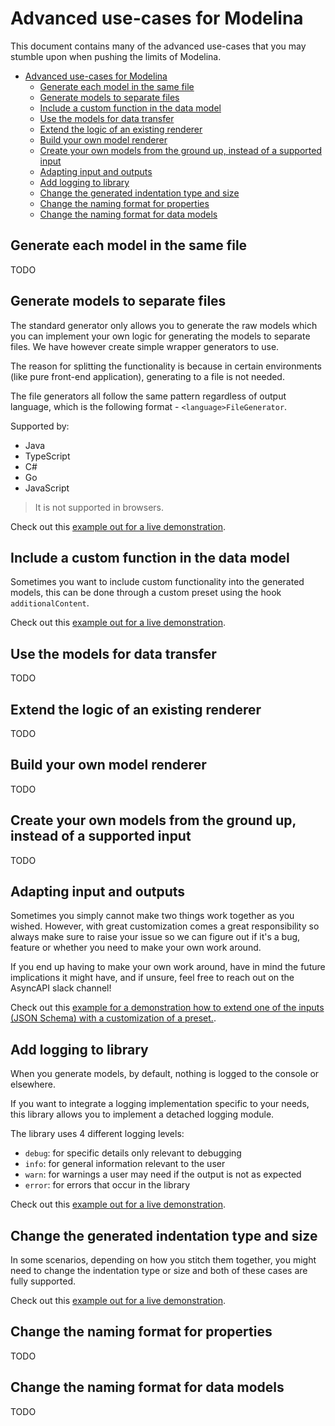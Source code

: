 # Advanced use-cases for Modelina
This document contains many of the advanced use-cases that you may stumble upon when pushing the limits of Modelina.

<!-- toc is generated with GitHub Actions do not remove toc markers -->

<!-- toc -->

- [Advanced use-cases for Modelina](#advanced-use-cases-for-modelina)
  - [Generate each model in the same file](#generate-each-model-in-the-same-file)
  - [Generate models to separate files](#generate-models-to-separate-files)
  - [Include a custom function in the data model](#include-a-custom-function-in-the-data-model)
  - [Use the models for data transfer](#use-the-models-for-data-transfer)
  - [Extend the logic of an existing renderer](#extend-the-logic-of-an-existing-renderer)
  - [Build your own model renderer](#build-your-own-model-renderer)
  - [Create your own models from the ground up, instead of a supported input](#create-your-own-models-from-the-ground-up-instead-of-a-supported-input)
  - [Adapting input and outputs](#adapting-input-and-outputs)
  - [Add logging to library](#add-logging-to-library)
  - [Change the generated indentation type and size](#change-the-generated-indentation-type-and-size)
  - [Change the naming format for properties](#change-the-naming-format-for-properties)
  - [Change the naming format for data models](#change-the-naming-format-for-data-models)

<!-- tocstop -->

## Generate each model in the same file
TODO 

## Generate models to separate files

The standard generator only allows you to generate the raw models which you can implement your own logic for generating the models to separate files. We have however create simple wrapper generators to use.

The reason for splitting the functionality is because in certain environments (like pure front-end application), generating to a file is not needed.

The file generators all follow the same pattern regardless of output language, which is the following format - `<language>FileGenerator`.

Supported by:
- Java
- TypeScript
- C#
- Go
- JavaScript

> It is not supported in browsers.

Check out this [example out for a live demonstration](../examples/generate-to-files).

## Include a custom function in the data model
Sometimes you want to include custom functionality into the generated models, this can be done through a custom preset using the hook `additionalContent`.

Check out this [example out for a live demonstration](../examples/include-custom-function).

## Use the models for data transfer
TODO 

## Extend the logic of an existing renderer
TODO 

## Build your own model renderer
TODO 

## Create your own models from the ground up, instead of a supported input
TODO 

## Adapting input and outputs
Sometimes you simply cannot make two things work together as you wished. However, with great customization comes a great responsibility so always make sure to raise your issue so we can figure out if it's a bug, feature or whether you need to make your own work around.

If you end up having to make your own work around, have in mind the future implications it might have, and if unsure, feel free to reach out on the AsyncAPI slack channel!

Check out this [example for a demonstration how to extend one of the inputs (JSON Schema) with a customization of a preset.](../examples/indentation-type-and-size).
## Add logging to library
When you generate models, by default, nothing is logged to the console or elsewhere.

If you want to integrate a logging implementation specific to your needs, this library allows you to implement a detached logging module.

The library uses 4 different logging levels:
- `debug`: for specific details only relevant to debugging
- `info`: for general information relevant to the user
- `warn`: for warnings a user may need if the output is not as expected
- `error`: for errors that occur in the library

Check out this [example out for a live demonstration](../examples/custom-logging).

## Change the generated indentation type and size
In some scenarios, depending on how you stitch them together, you might need to change the indentation type or size and both of these cases are fully supported.

Check out this [example out for a live demonstration](../examples/indentation-type-and-size).

## Change the naming format for properties
TODO 

## Change the naming format for data models
TODO
